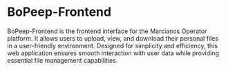 # BoPeep-Frontend
BoPeep-Frontend is the frontend interface for the Marcianos Operator platform. It allows users to upload, view, and download their personal files in a user-friendly environment. Designed for simplicity and efficiency, this web application ensures smooth interaction with user data while providing essential file management capabilities.
